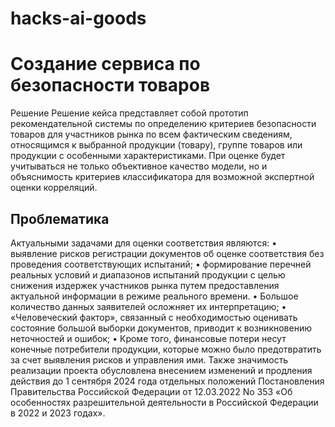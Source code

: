 # hacks-ai-goods
# Создание сервиса по безопасности товаров
Решение
Решение кейса представляет собой прототип рекомендательной системы по определению критериев безопасности товаров для участников рынка по всем фактическим сведениям, относящимся к выбранной продукции (товару), группе товаров или продукции с особенными характеристиками.
При оценке будет учитываться не только объективное качество модели, но и объяснимость критериев классификатора для возможной экспертной оценки корреляций.
## Проблематика
Актуальными задачами для оценки соответствия являются:
• выявление рисков регистрации документов об оценке соответствия без проведения
соответствующих испытаний;
• формирование перечней реальных условий и диапазонов испытаний продукции с целью
снижения издержек участников рынка путем предоставления актуальной информации в
режиме реального времени.
• Большое количество данных заявителей осложняет их интерпретацию;
• «Человеческий фактор», связанный с необходимостью оценивать состояние большой
выборки документов, приводит к возникновению неточностей и ошибок;
• Кроме того, финансовые потери несут конечные потребители продукции, которые можно
было предотвратить за счет выявления рисков и управления ими.
Также значимость реализации проекта обусловлена внесением изменений и продления действия до 1 сентября 2024 года отдельных положений Постановления Правительства Российской Федерации от 12.03.2022 No 353 «Об особенностях разрешительной деятельности в Российской Федерации в 2022 и 2023 годах».


#

